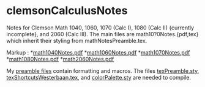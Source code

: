# clemsonCalculusNotes
Notes for Clemson Math 1040, 1060, 1070 (Calc I), 1080 (Calc II) {currently incomplete}, and 2060 (Calc III). The main files are math10?0Notes.{pdf,tex} which inherit their styling from mathNotesPreamble.tex.

Markup :
  *[math1040Notes.pdf](https://github.com/pwesterbaan/clemsonCalculusNotes/blob/master/math1040Notes.pdf)
  *[math1060Notes.pdf](https://github.com/pwesterbaan/clemsonCalculusNotes/blob/master/math1060Notes.pdf)
  *[math1070Notes.pdf](https://github.com/pwesterbaan/clemsonCalculusNotes/blob/master/math1070Notes.pdf)
  *[math1080Notes.pdf](https://github.com/pwesterbaan/clemsonCalculusNotes/blob/master/math1080Notes.pdf)
  *[math2060Notes.pdf](https://github.com/pwesterbaan/clemsonCalculusNotes/blob/master/math2060Notes.pdf)

My [preamble files](https://github.com/pwesterbaan/scripts/tree/master/texmf/tex/latex/local) contain formatting and macros. The files [texPreamble.sty](https://github.com/pwesterbaan/scripts/blob/master/texmf/tex/latex/local/texPreamble.sty), [texShortcutsWesterbaan.tex](https://github.com/pwesterbaan/scripts/blob/master/texmf/tex/latex/local/texShortcutsWesterbaan.tex), and [colorPalette.sty](https://github.com/pwesterbaan/scripts/blob/master/texmf/tex/latex/local/colorPalette.sty) are needed to compile.
